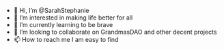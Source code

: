 - 👋 Hi, I’m @SarahStephanie
- 👀 I’m interested in making life better for all
- 🌱 I’m currently learning to be brave
- 💞️ I’m looking to collaborate on GrandmasDAO and other decent projects
- 📫 How to reach me I am easy to find

<!---
SarahStephanie/SarahStephanie is a ✨ special ✨ repository because its `README.md` (this file) appears on your GitHub profile.
You can click the Preview link to take a look at your changes.
--->
